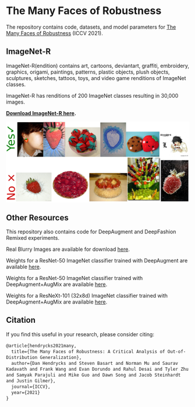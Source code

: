 # The Many Faces of Robustness
The repository contains code, datasets, and model parameters for [The Many Faces of Robustness](https://arxiv.org/abs/2006.16241) (ICCV 2021).

## ImageNet-R
ImageNet-R(endition) contains art, cartoons, deviantart, graffiti, embroidery, graphics, origami, paintings, patterns, plastic objects, plush objects, sculptures, sketches, tattoos, toys, and video game renditions of ImageNet classes.

ImageNet-R has renditions of 200 ImageNet classes resulting in 30,000 images.

__[Download ImageNet-R here](https://people.eecs.berkeley.edu/~hendrycks/imagenet-r.tar).__

<img align="center" src="yes.jpg" width="800">
<img align="center" src="no.jpg" width="800">

## Other Resources
This repository also contains code for DeepAugment and DeepFashion Remixed experiments.

Real Blurry Images are available for download [here](https://people.eecs.berkeley.edu/~hendrycks/blurry_images.tar).

Weights for a ResNet-50 ImageNet classifier trained with DeepAugment are available
[here](https://drive.google.com/file/d/1DPRElQnBG66nd7GUphVm1t-5NroL7t7k/view?usp=sharing).

Weights for a ResNet-50 ImageNet classifier trained with DeepAugment+AugMix are available
[here](https://drive.google.com/file/d/1QKmc_p6-qDkh51WvsaS9HKFv8bX5jLnP/view?usp=sharing).

Weights for a ResNeXt-101 (32x8d) ImageNet classifier trained with DeepAugment+AugMix are available
[here](https://drive.google.com/file/d/1U71SoHQjAkOOte4Uc0A4nh1JzRf9Ec8C/view?usp=sharing).

## Citation

If you find this useful in your research, please consider citing:

    @article{hendrycks2021many,
      title={The Many Faces of Robustness: A Critical Analysis of Out-of-Distribution Generalization},
      author={Dan Hendrycks and Steven Basart and Norman Mu and Saurav Kadavath and Frank Wang and Evan Dorundo and Rahul Desai and Tyler Zhu and Samyak Parajuli and Mike Guo and Dawn Song and Jacob Steinhardt and Justin Gilmer},
      journal={ICCV},
      year={2021}
    }
